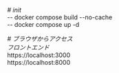 
*# init*  
 -- docker compose build --no-cache  
 -- docker compose up -d  

*# ブラウザからアクセス*  
 *フロントエンド*  
  https://localhost:3000  
  https://localhost:8000  

